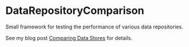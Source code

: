 # DataRepositoryComparison
Small framework for testing the performance of various data repositories.

See my blog post [Comparing Data Stores](https://developingdane.com/comparing-data-stores/) for details.
